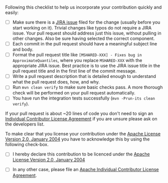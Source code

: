 Following this checklist to help us incorporate your 
contribution quickly and easily:

 - [ ] Make sure there is a [JIRA issue](https://issues.apache.org/jira/browse/MSHARED) filed 
       for the change (usually before you start working on it).  Trivial changes like typos do not 
       require a JIRA issue.  Your pull request should address just this issue, without 
       pulling in other changes. Also be sure having selected the correct component.
 - [ ] Each commit in the pull request should have a meaningful subject line and body.
 - [ ] Format the pull request title like `[MSHARED-XXX] - Fixes bug in ApproximateQuantiles`,
       where you replace `MSHARED-XXX` with the appropriate JIRA issue. Best practice
       is to use the JIRA issue title in the pull request title and in the first line of the 
       commit message.
 - [ ] Write a pull request description that is detailed enough to understand what the pull request does, how, and why.
 - [ ] Run `mvn clean verify` to make sure basic checks pass. A more thorough check will 
       be performed on your pull request automatically.
 - [ ] You have run the integration tests successfully (`mvn -Prun-its clean verify`).

If your pull request is about ~20 lines of code you don't need to sign an
[Individual Contributor License Agreement](https://www.apache.org/licenses/icla.pdf) if you are unsure
please ask on the developers list.

To make clear that you license your contribution under 
the [Apache License Version 2.0, January 2004](http://www.apache.org/licenses/LICENSE-2.0)
you have to acknowledge this by using the following check-box.

 - [ ] I hereby declare this contribution to be licenced under the [Apache License Version 2.0, January 2004](http://www.apache.org/licenses/LICENSE-2.0)

 - [ ] In any other case, please file an [Apache Individual Contributor License Agreement](https://www.apache.org/licenses/icla.pdf).

